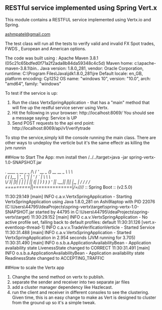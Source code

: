 ## RESTful service implemented using Spring Vert.x

This module contains a RESTFUL service implemented using Vertx.io and Spring.

ashmpatel@gmail.com

The test class will run all the tests to verify valid and invalid FX Spot trades, FWDS , European and American options.

The code was built using :
Apache Maven 3.8.1 (05c21c65bdfed0f71a2f2ada8b84da59348c4c5d)
Maven home: c:\apache-maven-3.8.1\bin\..
Java version: 1.8.0_281, vendor: Oracle Corporation, runtime: C:\Program Files\Java\jdk1.8.0_281\jre
Default locale: en_GB, platform encoding: Cp1252
OS name: "windows 10", version: "10.0", arch: "amd64", family: "windows"

To test if the service is up:
1) Run the class VertxSpringApplication - that has a "main" method that will fire up the restful service server using Vertx.
2) Hit the following in your browser: http://localhost:8069/
   You should see a message saying:
   Service is UP
3) Send POST requests to the api end point:
   http://localhost:8069/api/v1/verifytrade
   
To stop the service,simply kill the console running the main class.
There are other ways to undeploy the verticle but it's the same effectr as killing the jvm runnin


##How to Start The App:
mvn install
then
/../../target>java -jar spring-vertx-1.0-SNAPSHOT.jar

.   ____          _            __ _ _
/\\ / ___'_ __ _ _(_)_ __  __ _ \ \ \ \
( ( )\___ | '_ | '_| | '_ \/ _` | \ \ \ \
\\/  ___)| |_)| | | | | || (_| |  ) ) ) )
'  |____| .__|_| |_|_| |_\__, | / / / /
=========|_|==============|___/=/_/_/_/
:: Spring Boot ::                (v2.5.0)

11:30:29.149 [main] INFO  c.a.v.VertxSpringApplication - Starting VertxSpringApplication using Java 1.8.0_281 on Ashi9laptop with PID 22076 (C:\Users\44795\IdeaProjects\spring-vertx\target\spring-vertx-1.0-SNAPSHOT.jar started by 44795 in C:\Users\44795\IdeaProjects\spring-vertx\target)
11:30:29.152 [main] INFO  c.a.v.VertxSpringApplication - No active profile set, falling back to default profiles: default
11:30:31.126 [vert.x-eventloop-thread-1] INFO  c.a.v.v.TradeVerificationVerticle - Started Service
11:30:31.488 [main] INFO  c.a.v.VertxSpringApplication - Started VertxSpringApplication in 2.954 seconds (JVM running for 3.705)
11:30:31.490 [main] INFO  o.s.b.a.ApplicationAvailabilityBean - Application availability state LivenessState changed to CORRECT
11:30:31.491 [main] INFO  o.s.b.a.ApplicationAvailabilityBean - Application availability state ReadinessState changed to ACCEPTING_TRAFFIC

##How to scale the Vertx app
1) Changhe the send method on vertx to publish.
2) separate the sender and receiver into two separate jar files
3) add a cluster manager dependency like Hazlecast.
4) run the client and receiver in different consoles to see the clustering.
Given time, this is an easy change to make as Vert is designed to cluster from the ground up so it's a simple tweak.
